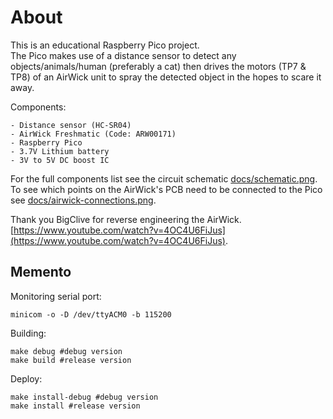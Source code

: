 # About
This is an educational Raspberry Pico project.  
The Pico makes use of a distance sensor to detect any objects/animals/human (preferably a cat) then drives the motors (TP7 & TP8) of an AirWick unit to spray the detected object in the hopes to scare it away.

Components: 

    - Distance sensor (HC-SR04)
    - AirWick Freshmatic (Code: ARW00171)
    - Raspberry Pico
    - 3.7V Lithium battery
    - 3V to 5V DC boost IC

For the full components list see the circuit schematic [docs/schematic.png](https://github.com/vladbalmos/catminator/blob/master/docs/schematic.png).  
To see which points on the AirWick's PCB need to be connected to the Pico see [docs/airwick-connections.png](https://github.com/vladbalmos/catminator/blob/master/docs/airwick-connections.png).

Thank you BigClive for reverse engineering the AirWick. [https://www.youtube.com/watch?v=4OC4U6FiJus](https://www.youtube.com/watch?v=4OC4U6FiJus).


## Memento

Monitoring serial port: 

    minicom -o -D /dev/ttyACM0 -b 115200

Building: 

    make debug #debug version
    make build #release version

Deploy: 

    make install-debug #debug version
    make install #release version

